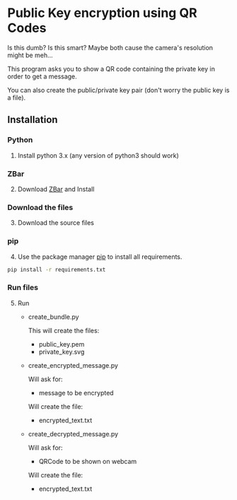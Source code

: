 # Public Key encryption using QR Codes

Is this dumb? Is this smart? Maybe both cause the camera's resolution might be meh...

This program asks you to show a QR code containing the private key in order to get a message.

You can also create the public/private key pair (don't worry the public key is a file).


## Installation
### Python
1. Install python 3.x (any version of python3 should work)

### ZBar
2. Download [ZBar](http://zbar.sourceforge.net/download.html) and Install

### Download the files
3. Download the source files 

### pip
4. Use the package manager [pip](https://pip.pypa.io/en/stable/) to install all requirements.
  ```bash
  pip install -r requirements.txt
  ```
### Run files
5. Run 
      - create_bundle.py
          
          This will create the files:
          - public_key.pem
          - private_key.svg
      - create_encrypted_message.py 
      
          Will ask for:
          - message to be encrypted
          
          Will create the file:
          - encrypted_text.txt
      - create_decrypted_message.py
      
          Will ask for:
          - QRCode to be shown on webcam
          
          Will create the file:
          - encrypted_text.txt

